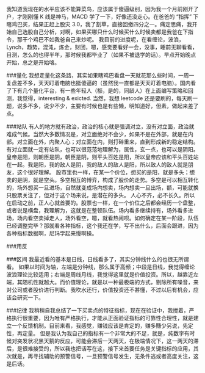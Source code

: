 我知道我现在的水平应该不能算菜鸟，应该属于傻逼级别，因为我一个月前刚开了户，才刚刚懂 K 线是神马，MACD 学了一下，好像还没走心。在爸爸的 “指挥” 下瞎鸡巴买，结果正赶上股灾 3.0，我了割草，直接回撤四分之一。痛定思痛，我开始自己选股自己分析，对啊，如果买哪只什么时候买什么时候卖都是我爸在下指令，那干个鸡巴不如我爸自己来炒呢。
我目前的进度呢，在看缠论，波浪，Lynch，趋势，混沌，炼金，财团，嗯，感觉要看好一会，没事，睡前无聊看看，目测，怎么的也得半年，那时候我都毕业了（如果不被退学的话）。早点开始晚点开始，总之是开始咯。

###量化
我想走量化这条路，其实如果瞎鸡巴看盘一天就花那么些时间，一周一复盘差不多，天天盯着电脑也挺傻逼的（虽然我一直都是天天盯着电脑）。国内看了下有几个量化平台，有一些年轻人（额，是的，同龄人）在上面编写策略和回测，我觉得，interesting & exicted. 当然，我想 leetcode 还是要刷的，每天刷一题，说多不多，说少不少，主要有时候也是有些懒，明知道好，但素，做起来差了点。

###站队
有人的地方就有政治，政治的核心就是强调对立，没有对立面，政治就难成气候。当然大多数情况是，对立面绝对不会少，如果不是在外部，就是在内部。对立面在外，内聚人心；对立面在内，则打碎重来，直到形成新的稳定结构。
有对立面就一定有站队，也可以很范范地理解为，属性，玄一点，也可以是阴阳。皇帝是阳，则朝臣是阴，朝臣是阴，则平头百姓是阳，所以皇帝应该和平头百姓站在一起。我是阳，我的敌人是阴，我的敌人的敌人是阳，所以敌人的敌人就是朋友，这个很好理解。
股市里也一样，在某一个价位，想买的是阳，就是多头；想卖的是阴，就是空头。多空相互的博弈，构成了股价的走势。多空是可以相互转化的，场外想买一旦进场，自然就变成场内想卖，场内想卖一旦出场，额，可能就换只股票关注了，但对于这个场来说，是潜在的多头。
人心不齐，必不长久。所以在启动之前，正人心就首要的。股票也一样，在一个价位之后都会经历一个盘整，或者说是横盘，我理解为，这就是在整顿队伍。场内看多继续持有，场外看多进场，场内看空卖掉走人，场外看空，嗯，就看热闹呗。如何确定在某一阶段，队伍已经调整完毕？那就看各种指标，这个我还在学，写不出什么，后面会跟进，因为各种指标数据啊，尼玛学起来慢啊操。

###用反

###区间
我最近看的基本是日线，日线看多了，其实分钟线什么的也很无所谓看。
如果以时间为轴，左端是分钟线，那么属于高频；中段是日线，我觉得缠论波浪理论比较适用；右端是周线月线，我觉得这里就是价值投资。所以，越靠近左端，其随机性就越大。而价值理论，就是以一种最极端的方式，剔除所有噪音，来对公司或者股价进行判断。我吹水还行，价值投资还不甚懂，不过以后有机会，应该会研究一下。

###纪律
我稍稍自我总结了一下买卖点的特征指标，现在在验证中，我搅着，严格执行很重要，因为唯有严格执行，才能从正面验证指标的可靠性合理性，就是建立一个反馈机制。目前来看，我感觉，赚钱应该是肯定的，赚多賺少另说，先定性，再定量。
但是我认为我自己的指标有一个非常大的不足，就是，纯数字有时候对突发状况黑天鹅的反应，可能会滞后一天两天，在极端情况下，这一两天的滞后，是很难接受的，所以我也把话写在这，接下来首要任务是关键指标的应用，其次就是，再寻找辅助的预警信号，一旦预警信号发生，无条件逃或者高度关注，这是后话。



